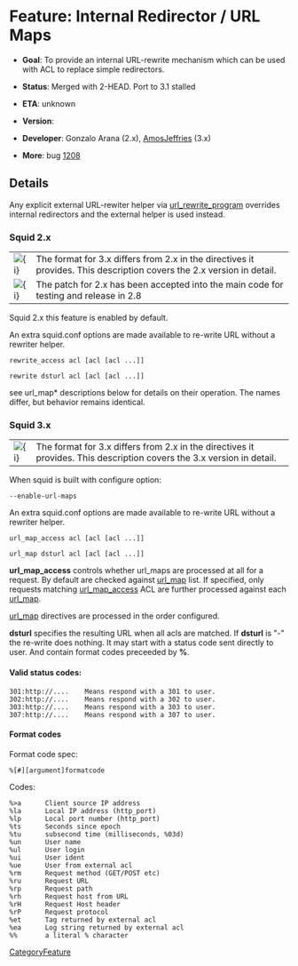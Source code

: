 # Feature: Internal Redirector / URL Maps

  - **Goal**: To provide an internal URL-rewrite mechanism which can be
    used with ACL to replace simple redirectors.

  - **Status**: Merged with 2-HEAD. Port to 3.1 stalled

  - **ETA**: unknown

  - **Version**:

  - **Developer**: Gonzalo Arana (2.x),
    [AmosJeffries](https://wiki.squid-cache.org/Features/InternalRedirectors/AmosJeffries#)
    (3.x)

  - **More**: bug
    [1208](https://bugs.squid-cache.org/show_bug.cgi?id=1208#)

## Details

Any explicit external URL-rewiter helper via
[url\_rewrite\_program](http://www.squid-cache.org/Doc/config/url_rewrite_program#)
overrides internal redirectors and the external helper is used instead.

### Squid 2.x

|                                                                        |                                                                                                                       |
| ---------------------------------------------------------------------- | --------------------------------------------------------------------------------------------------------------------- |
| ![{i}](https://wiki.squid-cache.org/wiki/squidtheme/img/icon-info.png) | The format for 3.x differs from 2.x in the directives it provides. This description covers the 2.x version in detail. |
| ![{i}](https://wiki.squid-cache.org/wiki/squidtheme/img/icon-info.png) | The patch for 2.x has been accepted into the main code for testing and release in 2.8                                 |

Squid 2.x this feature is enabled by default.

An extra squid.conf options are made available to re-write URL without a
rewriter helper.

    rewrite_access acl [acl [acl ...]]
    
    rewrite dsturl acl [acl [acl ...]]

see url\_map\* descriptions below for details on their operation. The
names differ, but behavior remains identical.

### Squid 3.x

|                                                                        |                                                                                                                       |
| ---------------------------------------------------------------------- | --------------------------------------------------------------------------------------------------------------------- |
| ![{i}](https://wiki.squid-cache.org/wiki/squidtheme/img/icon-info.png) | The format for 3.x differs from 2.x in the directives it provides. This description covers the 3.x version in detail. |

When squid is built with configure option:

    --enable-url-maps

An extra squid.conf options are made available to re-write URL without a
rewriter helper.

    url_map_access acl [acl [acl ...]]
    
    url_map dsturl acl [acl [acl ...]]

**url\_map\_access** controls whether url\_maps are processed at all for
a request. By default are checked against
[url\_map](http://www.squid-cache.org/Doc/config/url_map#) list. If
specified, only requests matching
[url\_map\_access](http://www.squid-cache.org/Doc/config/url_map_access#)
ACL are further processed against each
[url\_map](http://www.squid-cache.org/Doc/config/url_map#).

[url\_map](http://www.squid-cache.org/Doc/config/url_map#) directives
are processed in the order configured.

**dsturl** specifies the resulting URL when all acls are matched. If
**dsturl** is "-" the re-write does nothing. It may start with a status
code sent directly to user. And contain format codes preceeded by **%**.

#### Valid status codes:

    301:http://....    Means respond with a 301 to user.
    302:http://....    Means respond with a 302 to user.
    303:http://....    Means respond with a 303 to user.
    307:http://....    Means respond with a 307 to user.

#### Format codes

Format code spec:

    %[#][argument]formatcode

Codes:

    %>a      Client source IP address
    %la      Local IP address (http_port)
    %lp      Local port number (http_port)
    %ts      Seconds since epoch
    %tu      subsecond time (milliseconds, %03d)
    %un      User name
    %ul      User login
    %ui      User ident
    %ue      User from external acl
    %rm      Request method (GET/POST etc)
    %ru      Request URL
    %rp      Request path
    %rh      Request host from URL
    %rH      Request Host header
    %rP      Request protocol
    %et      Tag returned by external acl
    %ea      Log string returned by external acl
    %%       a literal % character

[CategoryFeature](https://wiki.squid-cache.org/Features/InternalRedirectors/CategoryFeature#)
